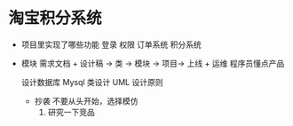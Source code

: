 # 淘宝积分系统

- 项目里实现了哪些功能
  登录
  权限
  订单系统
  积分系统

- 模块
  需求文档 + 设计稿 -> 类 -> 模块 -> 项目-> 上线 + 运维
  程序员懂点产品 

  设计数据库 Mysql
  类设计 UML
  设计原则

  - 抄袭
    不要从头开始，选择模仿
    1. 研究一下竞品